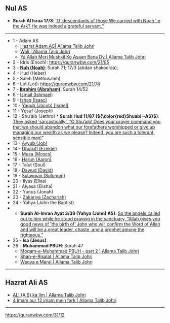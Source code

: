 ## Nul AS
* __Surah Al Israa 17/3__: [˹O˺ descendants of those We carried with Noah ˹in the Ark˺! He was indeed a grateful servant.”](https://quranwbw.com/17/3)

***

*  1 - Adam AS
    *  [Hazrat Adam AS| Allama Talib Johri](https://www.youtube.com/watch?v=i73nAXbPF3M)
    *  [Wali | Allama Talib Johri](https://www.youtube.com/watch?v=oOTbwJLMq70)
    *  [Ya Allah Meri Mushkil Ko Asaan Bana Dy | Allama Talib Johri](https://www.youtube.com/watch?v=61WdVfx933Y)
*  2 - Idris (Enoch): https://quranwbw.com/21/85
*  3 - [__Nuh (Noah)__](https://quranwbw.com/21/76): Surah 71; 17/3 (abdan shakooraa); 
*  4 -  Hud (Heber)
*  5 -  Saleh (Methusaleh)
*  6 -  Lut (Lot): https://quranwbw.com/21/74
*  7 -  [__Ibrahim (Abraham)__](https://quranwbw.com/21/69): Surah 14/52
*  8 -  [Ismail (Ishmael)](https://quranwbw.com/21/85)
*  9 -  [Ishaq (Isaac)](https://quranwbw.com/21/72)
* 10 -  [Yaqub (Jacob) [Israel]](https://quranwbw.com/21/72)
* 11 -  Yusuf (Joseph)
* 12 -  Shu’aib (Jethro)
      * __Surah Hud 11/87 (${\color{red}Shuabi ~AS}$)__: [They asked ˹sarcastically˺, “O Shu’aib! Does your prayer command you that we should abandon what our forefathers worshipped or give up managing our wealth as we please? Indeed, you are such a tolerant, sensible man!”](https://quranwbw.com/11/87)
* 13 -  [Ayyub (Job)](https://quranwbw.com/21/83)
* 14 -  [Dhulkifl (Ezekiel)](https://quranwbw.com/21/85)
* 15 -  [Musa (Moses)](https://quranwbw.com/21/48)
* 16 -  [Harun (Aaron)](https://quranwbw.com/21/48)
* 17 -  Talut (Soul)
* 18 -  [Dawud (David)](https://quranwbw.com/21/78)
* 19 -  [Sulayman (Solomon)](https://quranwbw.com/21/78)
* 20 -  Ilyas (Elias)
* 21 -  Alyasa (Elisha)
* 22 -  Yunus (Jonah)
* 23 -  [Zakariya (Zachariah)](https://quranwbw.com/21/89)
* 24 -  Yahya (John the Baptist)
* * __Surah Al-Imran Ayat 3/39 (Yahya (John) AS)__: [So the angels called out to him while he stood praying in the sanctuary, “Allah gives you good news of ˹the birth of˺ John who will confirm the Word of Allah and will be a great leader, chaste, and a prophet among the righteous.”](https://quranwbw.com/3/39)
* 25 -  __Isa (Jesus)__: 
* 26 -  __Muhammad PBUH__: Surah 47
    * [Moqam-e-Muhammad PBUH - part 2 | Allama Talib Johri](https://www.youtube.com/watch?v=QWw9uu054L0)
    * [Shan-e-Risalat | Allama Talib Johri](https://www.youtube.com/watch?v=JGeKW928Lyg)
    * [Waqya e Meraj | Allama Talib Johri](https://www.youtube.com/watch?v=kuIXOMbKWN4)
***

## Hazrat Ali AS
* [ALI (A S) ka Ilm | Allama Talib Johri](https://www.youtube.com/watch?v=TdKKgfM6NSE)
* [4 imam aur 12 imam mein fark | Allama Talib Johri](https://www.youtube.com/watch?v=PJluYdeRJY8)


***

https://quranwbw.com/31/12

